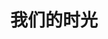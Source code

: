 ---
title: 我们的时光

albums: [
    ["https://cdn.jsdelivr.net/gh/gsx250r/image/微信图片_20220424040828.jpg", "img_caption"],
    ["https://cdn.jsdelivr.net/gh/gsx250r/image/微信图片_20220424040823.jpg", "img_caption"],
    ["https://cdn.jsdelivr.net/gh/gsx250r/image/微信图片_20220424040813.jpg", "img_caption"],
    ["https://cdn.jsdelivr.net/gh/gsx250r/image/微信图片_20220424041251.jpg", "img_caption"],
    ["https://cdn.jsdelivr.net/gh/gsx250r/image/微信图片_20220424041247.jpg", "img_caption"],
    ["https://cdn.jsdelivr.net/gh/gsx250r/image/微信图片_20220424041242.jpg", "img_caption"],
    # ["https://cdn.jsdelivr.net/gh/gsx250r/image/微信图片_20220424040813.jpg", "img_caption"],
    # ["https://cdn.jsdelivr.net/gh/gsx250r/image/微信图片_20220424040813.jpg", "img_caption"],
    # ["https://cdn.jsdelivr.net/gh/gsx250r/image/微信图片_20220424040813.jpg", "img_caption"],
    # ["https://cdn.jsdelivr.net/gh/gsx250r/image/微信图片_20220424040813.jpg", "img_caption"],
    # ["https://cdn.jsdelivr.net/gh/gsx250r/image/微信图片_20220424040813.jpg", "img_caption"],
    # ["https://cdn.jsdelivr.net/gh/gsx250r/image/微信图片_20220424040813.jpg", "img_caption"],
]
---